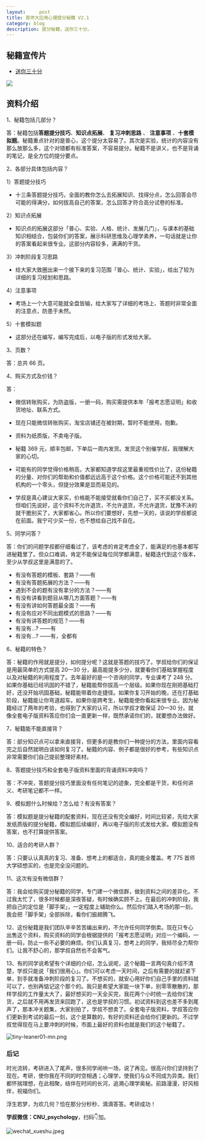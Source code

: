 ```yaml
---
layout:     post
title: 首师大应用心理提分秘籍 V2.1
category: blog
description: 提分秘籍，送你三十分。
---
```


## 秘籍宣传片

* [送你三十分](http://1257355643.vod2.myqcloud.com/a589a973vodtranscq1257355643/de742bed5285890785481622413/v.f30.mp4)

![](https://cnu347-1257355643.cos.ap-beijing.myqcloud.com/CNU347/leaner01.png)

## 资料介绍

1、秘籍包括几部分？

答：秘籍包括**答题提分技巧**、**知识点拓展**、 **复习冲刺思路** 、 **注意事项** 、**十套模拟题**。秘籍重点针对的是普心，这个提分太容易了。其次是实验，统计的内容没有那么放那么多，这个对错都有标准答案，不容易提分。秘籍不是讲义，也不是背诵的笔记，是全方位的提分要点。

2、各部分具体包括内容？

1）答题提分技巧

* 十三条答题提分技巧，全面的教你怎么去拓展知识、找得分点，怎么回答会尽可能的得满分，如何拔高自己的答案，怎么回答才符合高分试卷的标准。

2）知识点拓展

* 知识点的拓展这部分「普心、实验、人格、统计、发展几门」，与课本的基础知识相结合，包装你们的答案，展示科研思维及心理学素养，一句话就是让你的答案看起来很专业。这部分内容较多，满满的干货。

3）冲刺阶段复习思路

* 给大家大致圈出来一个接下来的复习范围「普心、统计、实验」，给出了较为详细的复习规划和思路。

4）注意事项

* 考场上一个大意可能就全盘皆输，给大家写了详细的考场上、答题时非常全面的注意点，防患于未然。

5）十套模拟题

* 这部分还在编写，编写完成后，以电子版的形式发给大家。

3、页数？

答：总共 66 页。

4、购买方式及价钱？

答：

* 微信转账购买，为防盗版，一册一码，购买需提供本年「报考志愿证明」和收货地址、联系方式。

* 现在只能微信转账购买，淘宝店铺还在被封期，暂时不能使用，抱歉。

* 资料为纸质版，不卖电子版。

* 秘籍 369 元，顺丰包邮，下单后一周内发货。发货这个别催学叔，我理解大家的心切。

* 可能有的同学觉得价格稍高，大家都知道学叔这里最重视性价比了，这份秘籍的分量、对你们的帮助和价值都远远高于这个价格。这个价格可能还不到其他机构的一个零头，但提分效果是显而易见的。

* 学叔是真心建议大家买，价格能不能接受就看你们自己了，买不买都没关系。但咱们先说好，这个资料不允许退货，不允许退货，不允许退货，犹豫不决的就干脆别买了，大家都省心。所以你们要想好，先想一天的，该说的学叔都说在前面。我宁可少买一份，也不想给自己找不自在。

5、同学问答？

答：你们的问题学叔都仔细看过了，该考虑的肯定考虑全了，能满足的也基本都写进秘籍里了。但众口难调，肯定不能保证每位同学都满意，秘籍迭代到这个版本，至少从学叔这里是满意的了。

* 有没有答题的模板、套路？——有
* 有没有答题拓展的方法？——有
* 遇到不会的题有没有拿分的方法？——有
* 有没有讲看到题目从哪几方面答题？——有
* 有没有讲如何答题最全面？——有
* 有没有应对不同出题模式的思路？——有
* 有没有讲答题的规范？——有
* 有没有...? ——有
* 有没有...? ——有，全都有

6、秘籍的特色？

答：秘籍的作用就是提分，如何提分呢？这就是答题的技巧了。学叔给你们的保证是用最简单的方式提高 20—30 分，最高能提多少分，就要看你们基础掌握程度以及对秘籍的利用程度了。去年最好的是一个咨询的同学，专业课考了 248 分。如果你基础已经巩固的不错了，秘籍能帮你拔高一个层级。如果你现在刚把基础打好，还没开始巩固基础，秘籍能带着你走捷径。如果你复习开始的晚，还在打基础阶段，秘籍能让你弯道超车。如果你是跨考生，秘籍能使你看起来很专业。因为秘籍经过了两年的考验，也得到了大家的认可，所以学叔才敢保证 20—30 分。就像全套电子版资料答应你们会一直更新一样，既然承诺你们的，就要想办法做好。

7、秘籍能不能直接背？

答：部分知识点可以拿来直接背，但更多的是教你们一种提分的方法，里面内容看完之后自然就明白该如何复习了。秘籍的内容、例子都是很好的参考，有些知识点非常需要你们自己提前整理好素材。

8、答题提分技巧和全套电子版资料里面的背诵资料冲突吗？

答：不冲突，答题提分技巧里面没有任何笔记的迹象，完全都是干货，和任何讲义、考研笔记都不一样。

9、模拟题什么时候给？怎么给？有没有答案？

答：模拟题是提分秘籍的配套资料，现在还没有完全编好，时间比较紧，先给大家发纸质版的提分秘籍，模拟题后续编好，再以电子版的形式发给大家。模拟题没有答案，也不打算提供答案。

10、适合的考研人群？

答：只要认认真真的复习、准备、想考上的都适合，真的能全覆盖。考 775 首师大学硕想买的，也是完全没问题的。

11、这次有没有微信群？

答：我会给购买提分秘籍的同学，专门建一个微信群，做到资料之间的差异化。不过我太忙了，很多时候都是深夜答疑，有时候确实顾不上。在最后的冲刺阶段，我把自己的定位是「脚手架」，一定程度上辅助你么。然后你们踏入考场的那一刻，我会把「脚手架」全部拆除，看你们振翅腾飞。

12、这份秘籍是我们团队辛辛苦苦编出来的，不允许任何同学倒卖。现在只专心出售这个资料，购买资料的同学会根据提供的「报考志愿证明」对应一个编码，一册一码，防止一些不必要的麻烦。你们认真复习，想考上的同学，我倾尽全力帮你们。让我不舒心的，那学叔自然也不会客气。

13、有的同学说希望有个详细的介绍，怎么说呢，这个秘籍一言两句真介绍不清楚，学叔只能说「我们很用心」。你们可以考虑一天时间，之后有需要的就赶紧下单，到手就准备冲刺阶段的复习了。不想买的，就安心用好你们自己手里的资料就可以了，也别再惦记这个那个的。我只是希望大家能一块下单，别零零散散的，那样学叔的工作量太大了，最好想买的一天全买完，我花两个小时统一去给你们发货，之后就不用再发货来回跑了，这也是学叔的习惯。初试资料到这也差不多到尾声了，那本冲关题集，大家别拍了，学叔不想卖了。全套电子版资料，学叔答应你们更新到考试的最后一刻，这个是算数的，有好的资料还会给你们更新的。不过学叔觉得现在马上要冲刺的时候，市面上最好的资料也就是我们的这个秘籍了。

![tiny-leaner01-mn.png](https://cnu347-1257355643.cos.ap-beijing.myqcloud.com/CNU347/leaner02.png)

### 后记

时光流转，考研进入了尾声，很多同学闹哄一场，说了再见。很高兴你们坚持到了现在。考研，使你我在不同的时空相遇；心理学，使我们与众不同成为异类。我们都怀揣理想，在此相聚，结伴在时间的长河，追溯心理学奥秘。前路漫漫，好风相伴，祝福你们。

浮生若梦，为欢几何？恰在那分分秒秒、滴滴答答。考研成功！

**学叔微信：CNU_psychology**，扫码👇加。

![wechat_xueshu.jpeg](https://cnu347-1257355643.cos.ap-beijing.myqcloud.com/CNU347/WechatIMG125.jpeg)





